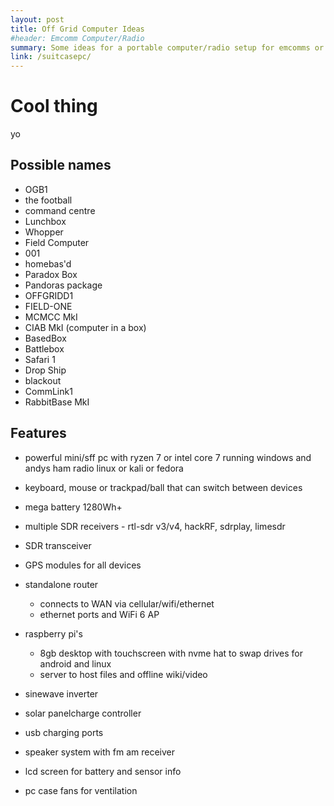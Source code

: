 ```yaml
---
layout: post
title: Off Grid Computer Ideas
#header: Emcomm Computer/Radio
summary: Some ideas for a portable computer/radio setup for emcomms or grid down situations
link: /suitcasepc/
---
```

# Cool thing
yo

## Possible names
- OGB1
- the football
- command centre
- Lunchbox
- Whopper
- Field Computer
- 001
- homebas'd
- Paradox Box
- Pandoras package
- OFFGRIDD1
- FIELD-ONE
- MCMCC MkI
- CIAB MkI (computer in a box)
- BasedBox
- Battlebox
- Safari 1
- Drop Ship
- blackout
- CommLink1
- RabbitBase MkI

## Features

 - powerful mini/sff pc with ryzen 7 or intel core 7 running windows and andys ham radio linux or kali or fedora
 - keyboard, mouse or trackpad/ball that can switch between devices
 - mega battery 1280Wh+
 - multiple SDR receivers - rtl-sdr v3/v4, hackRF, sdrplay, limesdr
 - SDR transceiver
 - GPS modules for all devices
 - standalone router
	 - connects to WAN via cellular/wifi/ethernet
	 - ethernet ports and WiFi 6 AP
	
 - raspberry pi's
	 - 8gb desktop with touchscreen with nvme hat to swap drives for android and linux
	 - server to host files and offline wiki/video
	
 - sinewave inverter
 - solar panelcharge controller
 - usb charging ports
 - speaker system with fm am receiver
 - lcd screen for battery and sensor info
 - pc case fans for ventilation
